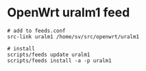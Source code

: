 # OpenWrt uralm1 feed

```
# add to feeds.conf
src-link uralm1 /home/sv/src/openwrt/uralm1

# install
scripts/feeds update uralm1
scripts/feeds install -a -p uralm1
```
